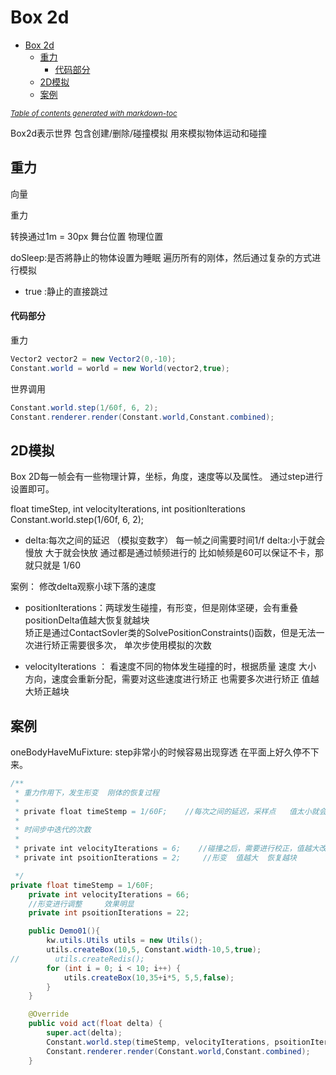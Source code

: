 # Box 2d

- [Box 2d](#box-2d)
  * [重力](#--)
      - [代码部分](#----)
  * [2D模拟](#2d--)
  * [案例](#--)

<small><i><a href='http://ecotrust-canada.github.io/markdown-toc/'>Table of contents generated with markdown-toc</a></i></small>


Box2d表示世界  包含创建/删除/碰撞模拟
用來模拟物体运动和碰撞

## 重力

向量

重力

转换通过1m = 30px   舞台位置   物理位置

doSleep:是否將静止的物体设置为睡眠   遍历所有的刚体，然后通过复杂的方式进行模拟
- true :静止的直接跳过

#### 代码部分

重力

```java
Vector2 vector2 = new Vector2(0,-10);
Constant.world = world = new World(vector2,true);
```

世界调用

```java
Constant.world.step(1/60f, 6, 2);
Constant.renderer.render(Constant.world,Constant.combined);
```

## 2D模拟

Box 2D每一帧会有一些物理计算，坐标，角度，速度等以及属性。
通过step进行设置即可。

float timeStep, int velocityIterations, int positionIterations
Constant.world.step(1/60f, 6, 2);


- delta:每次之间的延迟   （模拟变数字）   每一帧之间需要时间1/f   delta:小于就会慢放  大于就会快放
通过都是通过帧频进行的  比如帧频是60可以保证不卡，那就只就是 1/60



案例： 修改delta观察小球下落的速度

- positionIterations：两球发生碰撞，有形变，但是刚体坚硬，会有重叠   positionDelta值越大恢复就越块  
矫正是通过ContactSovler类的SolvePositionConstraints()函数，但是无法一次进行矫正需要很多次， 单次步使用模拟的次数

- velocityIterations ： 看速度不同的物体发生碰撞的时，根据质量 速度 大小  方向，速度会重新分配，需要对这些速度进行矫正
也需要多次进行矫正  值越大矫正越块

## 案例

oneBodyHaveMuFixture: step非常小的时候容易出现穿透   在平面上好久停不下来。

```java
/**
 * 重力作用下，发生形变  刚体的恢复过程
 *
 * private float timeStemp = 1/60F;    //每次之间的延迟，采样点   值太小就会慢放   值太大就会快放
 *
 * 时间步中迭代的次数
 *
 * private int velocityIterations = 6;    //碰撞之后，需要进行校正，值越大改正越块
 * private int psoitionIterations = 2;     //形变  值越大  恢复越块

 */
private float timeStemp = 1/60F;
    private int velocityIterations = 66;
    //形变进行调整     效果明显
    private int psoitionIterations = 22;

    public Demo01(){
        kw.utils.Utils utils = new Utils();
        utils.createBox(10,5, Constant.width-10,5,true);
//        utils.createRedis();
        for (int i = 0; i < 10; i++) {
            utils.createBox(10,35+i*5, 5,5,false);
        }
    }

    @Override
    public void act(float delta) {
        super.act(delta);
        Constant.world.step(timeStemp, velocityIterations, psoitionIterations);
        Constant.renderer.render(Constant.world,Constant.combined);
    }
```

